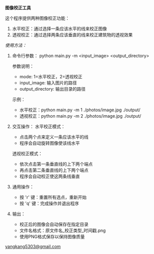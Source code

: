 **图像校正工具**

这个程序提供两种图像校正功能：
1. 水平校正：通过选择一条应该水平的线来校正图像
2. 透视校正：通过选择两条应该垂直的线来校正建筑物的透视效果

*使用方法：*
1. 命令行参数：
   python main.py -m <mode> <input_image> <output_directory>
   
   参数说明：
   - mode: 1=水平校正，2=透视校正
   - input_image: 输入图片的路径
   - output_directory: 输出目录的路径

   示例：
   - 水平校正：python main.py -m 1 ./photos/image.jpg ./output/
   - 透视校正：python main.py -m 2 ./photos/image.jpg ./output/

2. 交互操作：
   水平校正模式：
   - 点击两个点来定义一条应该水平的线
   - 程序会自动旋转图像使该线水平

   透视校正模式：
   - 依次点击第一条垂直线的上下两个端点
   - 再点击第二条垂直线的上下两个端点
   - 程序会自动校正使这两条线垂直

3. 通用操作：
   - 按 'r' 键：重置所有选点，重新开始
   - 按 'q' 键：完成操作并退出程序

4. 输出：
   - 校正后的图像会自动保存在指定目录
   - 文件名格式：原文件名_校正类型_时间戳.png
   - 使用PNG格式保存以保持图像质量


yangkang5303@gmail.com
